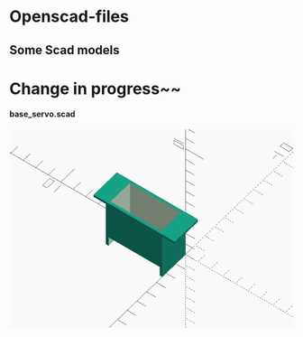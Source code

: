 # Openscad-files

## Some Scad models

# Change in progress~~

#### base_servo.scad

![Base servo preview](https://github.com/electrob/openscad-files/blob/master/base_servo.jpeg?raw=true)
